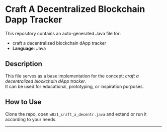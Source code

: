 # Craft A Decentralized Blockchain Dapp Tracker

This repository contains an auto-generated Java file for:

- craft a decentralized blockchain dApp tracker
- **Language**: Java

## Description

This file serves as a base implementation for the concept: *craft a decentralized blockchain dApp tracker*.  
It can be used for educational, prototyping, or inspiration purposes.

## How to Use

Clone the repo, open `w8z1_craft_a_decentr.java` and extend or run it according to your needs.

---



